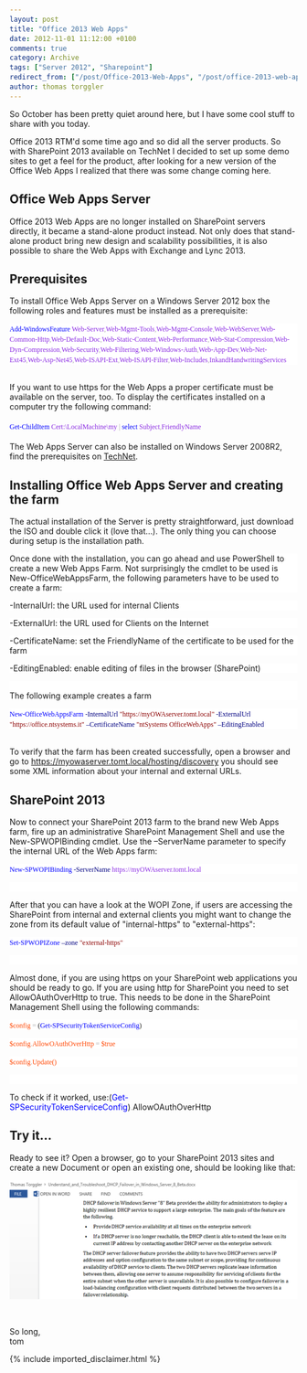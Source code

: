 ```yaml
---
layout: post
title: "Office 2013 Web Apps"
date: 2012-11-01 11:12:00 +0100
comments: true
category: Archive
tags: ["Server 2012", "Sharepoint"]
redirect_from: ["/post/Office-2013-Web-Apps", "/post/office-2013-web-apps"]
author: thomas torggler
---
```

<!-- more -->
<p>So October has been pretty quiet around here, but I have some cool stuff to share with you today.</p>
<p>Office 2013 RTM'd some time ago and so did all the server products. So with SharePoint 2013 available on TechNet I decided to set up some demo sites to get a feel for the product, after looking for a new version of the Office Web Apps I realized that there was some change coming here.</p>
<h2>Office Web Apps Server</h2>
<p>Office 2013 Web Apps are no longer installed on SharePoint servers directly, it became a stand-alone product instead. Not only does that stand-alone product bring new design and scalability possibilities, it is also possible to share the Web Apps with Exchange and Lync 2013.</p>
<h2>Prerequisites</h2>
<p>To install Office Web Apps Server on a Windows Server 2012 box the following roles and features must be installed as a prerequisite:</p>
<p style="background: white;"><span style="font-family: Lucida Console; font-size: 9pt;"><span style="color: blue;">Add-WindowsFeature</span> <span style="color: blueviolet;">Web-Server<span style="color: darkgray;">,<span style="color: blueviolet;">Web-Mgmt-Tools<span style="color: darkgray;">,<span style="color: blueviolet;">Web-Mgmt-Console<span style="color: darkgray;">,<span style="color: blueviolet;">Web-WebServer<span style="color: darkgray;">,<span style="color: blueviolet;">Web-Common-Http<span style="color: darkgray;">,<span style="color: blueviolet;">Web-Default-Doc<span style="color: darkgray;">,<span style="color: blueviolet;">Web-Static-Content<span style="color: darkgray;">,<span style="color: blueviolet;">Web-Performance<span style="color: darkgray;">,<span style="color: blueviolet;">Web-Stat-Compression<span style="color: darkgray;">,<span style="color: blueviolet;">Web-Dyn-Compression<span style="color: darkgray;">,<span style="color: blueviolet;">Web-Security<span style="color: darkgray;">,<span style="color: blueviolet;">Web-Filtering<span style="color: darkgray;">,<span style="color: blueviolet;">Web-Windows-Auth<span style="color: darkgray;">,<span style="color: blueviolet;">Web-App-Dev<span style="color: darkgray;">,<span style="color: blueviolet;">Web-Net-Ext45<span style="color: darkgray;">,<span style="color: blueviolet;">Web-Asp-Net45<span style="color: darkgray;">,<span style="color: blueviolet;">Web-ISAPI-Ext<span style="color: darkgray;">,<span style="color: blueviolet;">Web-ISAPI-Filter<span style="color: darkgray;">,<span style="color: blueviolet;">Web-Includes<span style="color: darkgray;">,<span style="color: blueviolet;">InkandHandwritingServices</span> </span></span></span></span></span></span></span></span></span></span></span></span></span></span></span></span></span></span></span></span></span></span></span></span></span></span></span></span></span></span></span></span></span></span></span></span></span></span></span></p>
<p><br />If you want to use https for the Web Apps a proper certificate must be available on the server, too. To display the certificates installed on a computer try the following command:<br /><br /><span style="font-family: Lucida Console; font-size: 9pt;"><span style="color: blue;">Get-ChildItem <span style="color: blueviolet;">Cert:\LocalMachine\my</span> <span style="color: darkgray;">|</span> select</span> <span style="color: blueviolet;">Subject<span style="color: darkgray;">,<span style="color: blueviolet;">FriendlyName<span style="color: blue;"> <br /></span><br /></span></span></span></span>The Web Apps Server can also be installed on Windows Server 2008R2, find the prerequisites on <a href="http://technet.microsoft.com/en-us/library/jj219455(v=office.15).aspx">TechNet</a>.</p>
<h2>Installing Office Web Apps Server and creating the farm</h2>
<p>The actual installation of the Server is pretty straightforward, just download the ISO and double click it (love that&hellip;). The only thing you can choose during setup is the installation path.</p>
<p style="background: white;">Once done with the installation, you can go ahead and use PowerShell to create a new Web Apps Farm. Not surprisingly the cmdlet to be used is New-OfficeWebAppsFarm, the following parameters have to be used to create a farm:</p>
<p style="background: white;">-InternalUrl: the URL used for internal Clients</p>
<p style="background: white;">-ExternalUrl: the URL used for Clients on the Internet</p>
<p style="background: white;">-CertificateName: set the FriendlyName of the certificate to be used for the farm</p>
<p style="background: white;">-EditingEnabled: enable editing of files in the browser (SharePoint)</p>
<p style="background: white;"><br />The following example creates a farm</p>
<p style="background: white;"><span style="font-family: Lucida Console; font-size: 9pt;"><span style="color: blue;">New-OfficeWebAppsFarm</span> <span style="color: navy;">-InternalUrl</span> <span style="color: darkred;">"https://myOWAserver.tomt.local"</span> <span style="color: navy;">-ExternalUrl</span> <span style="color: darkred;">"https://office.ntsystems.it"</span> <span style="color: navy;">&ndash;CertificateName</span> <span style="color: darkred;">"ntSystems OfficeWebApps"</span> <span style="color: navy;">&ndash;EditingEnabled </span></span></p>
<p><br />To verify that the farm has been created successfully, open a browser and go to <a href="https://myowaserver.tomt.local/hosting/discovery">https://myowaserver.tomt.local/hosting/discovery</a> you should see some XML information about your internal and external URLs.</p>
<h2>SharePoint 2013</h2>
<p>Now to connect your SharePoint 2013 farm to the brand new Web Apps farm, fire up an administrative SharePoint Management Shell and use the New-SPWOPIBinding cmdlet. Use the &ndash;ServerName parameter to specify the internal URL of the Web Apps farm:</p>
<p style="background: white;"><span style="font-family: Lucida Console; font-size: 9pt;"><span style="color: blue;">New-SPWOPIBinding</span> <span style="color: navy;">-ServerName</span> <span style="color: blueviolet;">https://myOWAserver.tomt.local</span> </span></p>
<p style="background: white;">&nbsp;</p>
<p>After that you can have a look at the WOPI Zone, if users are accessing the SharePoint from internal and external clients you might want to change the zone from its default value of "internal-https" to "external-https":</p>
<p style="background: white;"><span style="font-family: Lucida Console; font-size: 9pt;"><span style="color: blue;">Set-SPWOPIZone</span> <span style="color: navy;">&ndash;zone</span> <span style="color: darkred;">"external-https"</span> </span></p>
<p style="background: white;">&nbsp;</p>
<p>Almost done, if you are using https on your SharePoint web applications you should be ready to go. If you are using http for SharePoint you need to set AllowOAuthOverHttp to true. This needs to be done in the SharePoint Management Shell using the following commands:</p>
<p style="background: white;"><span style="font-family: Lucida Console; font-size: 9pt;"><span style="color: orangered;">$config</span> <span style="color: darkgray;">=</span> (<span style="color: blue;">Get-SPSecurityTokenServiceConfig</span>) </span></p>
<p style="background: white;"><span style="font-family: Lucida Console; font-size: 9pt;"><span style="color: orangered;">$config<span style="color: darkgray;">.</span>AllowOAuthOverHttp <span style="color: darkgray;">=</span> $true</span> </span></p>
<p style="background: white;"><span style="font-family: Lucida Console; font-size: 9pt;"><span style="color: orangered;">$config<span style="color: darkgray;">.</span>Update()</span> </span></p>
<p style="background: white;">&nbsp;</p>
<p>To check if it worked, use:(<span style="color: blue;">Get-SPSecurityTokenServiceConfig</span>)<span style="color: darkgray;">.</span>AllowOAuthOverHttp </p>
<h2>Try it&hellip;</h2>
<p>Ready to see it? Open a browser, go to your SharePoint 2013 sites and create a new Document or open an existing one, should be looking like that:</p>
<p><img src="/assets/archive/110112_1016_Office2013W1.png" alt="" /></p>
<p>&nbsp;</p>
<p>So long,<br />tom</p>
{% include imported_disclaimer.html %}
